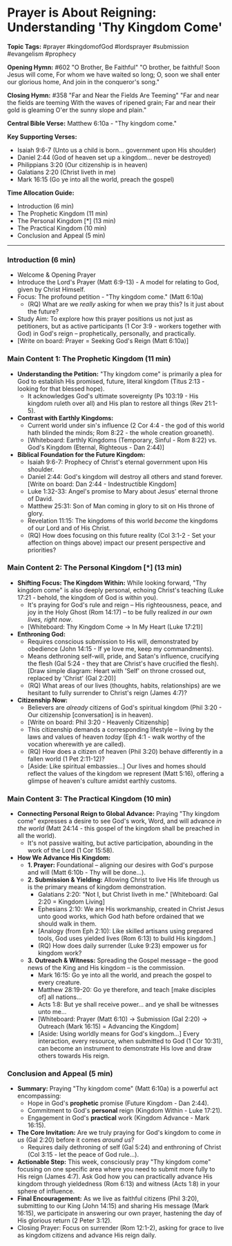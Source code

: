 # Prayer is About Reigning: Understanding 'Thy Kingdom Come'

**Topic Tags:** #prayer #kingdomofGod #lordsprayer #submission #evangelism #prophecy

**Opening Hymn:** #602 "O Brother, Be Faithful"
"O brother, be faithful! Soon Jesus will come, For whom we have waited so long; O, soon we shall enter our glorious home, And join in the conqueror's song."

**Closing Hymn:** #358 "Far and Near the Fields Are Teeming"
"Far and near the fields are teeming With the waves of ripened grain; Far and near their gold is gleaming O'er the sunny slope and plain."

**Central Bible Verse:** Matthew 6:10a - "Thy kingdom come."

**Key Supporting Verses:**
*   Isaiah 9:6-7 (Unto us a child is born... government upon His shoulder)
*   Daniel 2:44 (God of heaven set up a kingdom... never be destroyed)
*   Philippians 3:20 (Our citizenship is in heaven)
*   Galatians 2:20 (Christ liveth in me)
*   Mark 16:15 (Go ye into all the world, preach the gospel)

**Time Allocation Guide:**
- Introduction (6 min)
- The Prophetic Kingdom (11 min)
- The Personal Kingdom [*] (13 min)
- The Practical Kingdom (10 min)
- Conclusion and Appeal (5 min)

---

### Introduction (6 min)
- Welcome & Opening Prayer
- Introduce the Lord's Prayer (Matt 6:9-13) - A model for relating to God, given by Christ Himself.
- Focus: The profound petition - "Thy kingdom come." (Matt 6:10a)
    - (RQ) What are we *really* asking for when we pray this? Is it just about the future?
- Study Aim: To explore how this prayer positions us not just as petitioners, but as active participants (1 Cor 3:9 - workers together with God) in God's reign – prophetically, personally, and practically.
- [Write on board: Prayer = Seeking God's Reign (Matt 6:10a)]

### Main Content 1: The Prophetic Kingdom (11 min)
- **Understanding the Petition:** "Thy kingdom come" is primarily a plea for God to establish His promised, future, literal kingdom (Titus 2:13 - looking for that blessed hope).
    - It acknowledges God's ultimate sovereignty (Ps 103:19 - His kingdom ruleth over all) and His plan to restore all things (Rev 21:1-5).
- **Contrast with Earthly Kingdoms:**
    - Current world under sin's influence (2 Cor 4:4 - the god of this world hath blinded the minds; Rom 8:22 - the whole creation groaneth).
    - [Whiteboard: Earthly Kingdoms (Temporary, Sinful - Rom 8:22) vs. God's Kingdom (Eternal, Righteous - Dan 2:44)]
- **Biblical Foundation for the Future Kingdom:**
    - Isaiah 9:6-7: Prophecy of Christ's eternal government upon His shoulder.
    - Daniel 2:44: God's kingdom will destroy all others and stand forever. [Write on board: Dan 2:44 - Indestructible Kingdom]
    - Luke 1:32-33: Angel's promise to Mary about Jesus' eternal throne of David.
    - Matthew 25:31: Son of Man coming in glory to sit on His throne of glory.
    - Revelation 11:15: The kingdoms of this world *become* the kingdoms of our Lord and of His Christ.
    - (RQ) How does focusing on this future reality (Col 3:1-2 - Set your affection on things above) impact our present perspective and priorities?

### Main Content 2: The Personal Kingdom [*] (13 min)
- **Shifting Focus: The Kingdom Within:** While looking forward, "Thy kingdom come" is also deeply personal, echoing Christ's teaching (Luke 17:21 - behold, the kingdom of God is within you).
    - It's praying for God's rule and reign – His righteousness, peace, and joy in the Holy Ghost (Rom 14:17) – to be fully realized *in our own lives, right now*.
    - [Whiteboard: Thy Kingdom Come -> In My Heart (Luke 17:21)]
- **Enthroning God:**
    - Requires conscious submission to His will, demonstrated by obedience (John 14:15 - If ye love me, keep my commandments).
    - Means dethroning self-will, pride, and Satan's influence, crucifying the flesh (Gal 5:24 - they that are Christ's have crucified the flesh). [Draw simple diagram: Heart with 'Self' on throne crossed out, replaced by 'Christ' (Gal 2:20)]
    - (RQ) What areas of our lives (thoughts, habits, relationships) are we hesitant to fully surrender to Christ's reign (James 4:7)?
- **Citizenship Now:**
    - Believers are *already* citizens of God's spiritual kingdom (Phil 3:20 - Our citizenship [conversation] is in heaven).
    - [Write on board: Phil 3:20 - Heavenly Citizenship]
    - This citizenship demands a corresponding lifestyle – living by the laws and values of heaven *today* (Eph 4:1 - walk worthy of the vocation wherewith ye are called).
    - (RQ) How does a citizen of heaven (Phil 3:20) behave differently in a fallen world (1 Pet 2:11-12)?
    - [Aside: Like spiritual embassies...] Our lives and homes should reflect the values of the kingdom we represent (Matt 5:16), offering a glimpse of heaven's culture amidst earthly customs.

### Main Content 3: The Practical Kingdom (10 min)
- **Connecting Personal Reign to Global Advance:** Praying "Thy kingdom come" expresses a desire to see God's work, Word, and will advance *in the world* (Matt 24:14 - this gospel of the kingdom shall be preached in all the world).
    - It's not passive waiting, but active participation, abounding in the work of the Lord (1 Cor 15:58).
- **How We Advance His Kingdom:**
    - **1. Prayer:** Foundational – aligning our desires with God's purpose and will (Matt 6:10b - Thy will be done...).
    - **2. Submission & Yielding:** Allowing Christ to live His life through us is the primary means of kingdom demonstration.
        - Galatians 2:20: "Not I, but Christ liveth in me." [Whiteboard: Gal 2:20 = Kingdom Living]
        - Ephesians 2:10: We are His workmanship, created in Christ Jesus unto good works, which God hath before ordained that we should walk in them.
        - [Analogy (from Eph 2:10): Like skilled artisans using prepared tools, God uses yielded lives (Rom 6:13) to build His kingdom.]
        - (RQ) How does daily surrender (Luke 9:23) empower us for kingdom work?
    - **3. Outreach & Witness:** Spreading the Gospel message – the good news of the King and His kingdom – is the commission.
        - Mark 16:15: Go ye into all the world, and preach the gospel to every creature.
        - Matthew 28:19-20: Go ye therefore, and teach [make disciples of] all nations...
        - Acts 1:8: But ye shall receive power... and ye shall be witnesses unto me...
        - [Whiteboard: Prayer (Matt 6:10) -> Submission (Gal 2:20) -> Outreach (Mark 16:15) = Advancing the Kingdom]
        - [Aside: Using worldly means for God's kingdom...] Every interaction, every resource, when submitted to God (1 Cor 10:31), can become an instrument to demonstrate His love and draw others towards His reign.

### Conclusion and Appeal (5 min)
- **Summary:** Praying "Thy kingdom come" (Matt 6:10a) is a powerful act encompassing:
    - Hope in God's **prophetic** promise (Future Kingdom - Dan 2:44).
    - Commitment to God's **personal** reign (Kingdom Within - Luke 17:21).
    - Engagement in God's **practical** work (Kingdom Advance - Mark 16:15).
- **The Core Invitation:** Are we truly praying for God's kingdom to come *in us* (Gal 2:20) before it comes *around us*?
    - Requires daily dethroning of self (Gal 5:24) and enthroning of Christ (Col 3:15 - let the peace of God rule...).
- **Actionable Step:** This week, consciously pray "Thy kingdom come" focusing on one specific area where you need to submit more fully to His reign (James 4:7). Ask God how you can practically advance His kingdom through yieldedness (Rom 6:13) and witness (Acts 1:8) in your sphere of influence.
- **Final Encouragement:** As we live as faithful citizens (Phil 3:20), submitting to our King (John 14:15) and sharing His message (Mark 16:15), we participate in answering our own prayer, hastening the day of His glorious return (2 Peter 3:12).
- Closing Prayer: Focus on surrender (Rom 12:1-2), asking for grace to live as kingdom citizens and advance His reign daily.